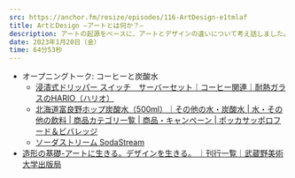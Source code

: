 ```yaml
---
src: https://anchor.fm/resize/episodes/116-ArtDesign-e1tmlaf
title: ArtとDesign —アートとは何か？—
description: アートの起源をベースに、アートとデザインの違いについて考え話しました。
date: 2023年1月20日（金）
time: 64分53秒
---
```


- オープニングトーク: コーヒーと炭酸水
    - [浸漬式ドリッパー スイッチ　サーバーセット｜コーヒー関連｜耐熱ガラスのHARIO（ハリオ）](https://www.hario.com/product/coffee/set/SSD.html)
    - [北海道富良野ホップ炭酸水（500ml）｜その他の水・炭酸水 | 水・その他の飲料 | 商品カテゴリ一覧 | 商品・キャンペーン | ポッカサッポロフード＆ビバレッジ](https://www.pokkasapporo-fb.jp/products/otherdrink/flavor/WJ69.html)
    - [ソーダストリーム SodaStream](https://www.sodastream.jp/)
- [造形の基礎-アートに生きる。デザインを生きる。 ｜刊行一覧｜武蔵野美術大学出版局](https://www.musabi.co.jp/books/b463108/)
